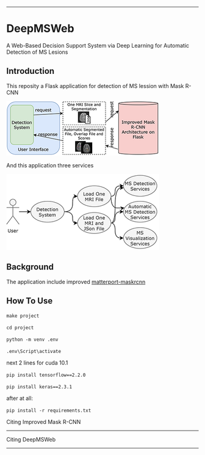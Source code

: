 ---
# DeepMSWeb

A Web-Based Decision Support System via Deep Learning for Automatic Detection of MS Lesions

## Introduction

This reposity a Flask application for detection of MS lession with Mask R-CNN 

![block diagram](static/img/githubs/deppmsblokK2_k.png)

And this application three services

![services](static/img/githubs/deppmsuseCaseB_k.png)

## Background
The application include improved [matterport-maskrcnn](https://github.com/matterport/Mask_RCNN)

## How To Use



`make project`

`cd project`

`python -m venv .env`

`.env\Script\activate`

next 2 lines for cuda 10.1

`pip install tensorflow==2.2.0`

`pip install keras==2.3.1  `    

after at all:

`pip install -r requirements.txt`


Citing Improved Mask R-CNN
***


Citing DeepMSWeb
***


